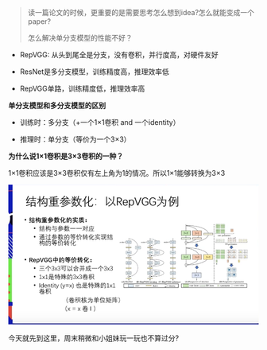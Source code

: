 > 读一篇论文的时候，更重要的是需要思考怎么想到idea?怎么就能变成一个paper?
>
> 怎么解决单分支模型的性能不好？

- RepVGG: 从头到尾全是分支，没有卷积，并行度高，对硬件友好

- ResNet是多分支模型，训练精度高，推理效率低

- RepVGG单路，训练精度低，推理效率高

**单分支模型和多分支模型的区别**

- 训练时：多分支（+一个1×1卷积 and 一个identity）    

- 推理时：单分支（等价为一个3×3）

**为什么说1×1卷积是3×3卷积的一种？**

1×1卷积应该是3×3卷积仅有左上角为1的情况。所以1×1能够转换为3×3

![image-20230617001519891](assets/image-20230617001519891.png)



今天就先到这里，周末稍微和小姐妹玩一玩也不算过分?